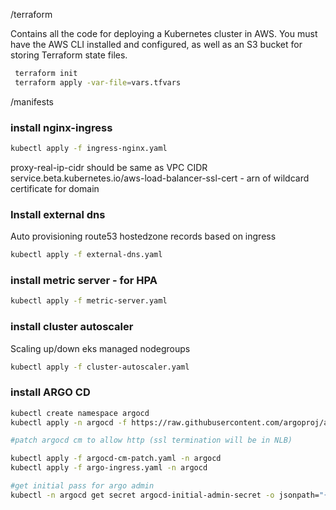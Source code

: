 /terraform

Contains all the code for deploying a Kubernetes cluster in  AWS.
You must have the AWS CLI installed and configured, as well as an S3 bucket for storing Terraform state files.
```bash
 terraform init 
 terraform apply -var-file=vars.tfvars
```

/manifests

### install nginx-ingress
```bash
kubectl apply -f ingress-nginx.yaml 
```
proxy-real-ip-cidr should be same as VPC CIDR
service.beta.kubernetes.io/aws-load-balancer-ssl-cert - arn of wildcard certificate for domain

### Install external dns 
Auto provisioning route53 hostedzone records based on ingress
```bash
kubectl apply -f external-dns.yaml
```
### install metric server - for HPA
```bash
kubectl apply -f metric-server.yaml
```
### install cluster autoscaler 
Scaling up/down eks managed nodegroups
```bash
kubectl apply -f cluster-autoscaler.yaml
```
### install ARGO CD

```bash
kubectl create namespace argocd
kubectl apply -n argocd -f https://raw.githubusercontent.com/argoproj/argo-cd/stable/manifests/install.yaml

#patch argocd cm to allow http (ssl termination will be in NLB)

kubectl apply -f argocd-cm-patch.yaml -n argocd
kubectl apply -f argo-ingress.yaml -n argocd

#get initial pass for argo admin 
kubectl -n argocd get secret argocd-initial-admin-secret -o jsonpath="{.data.password}" | base64 -d
```

